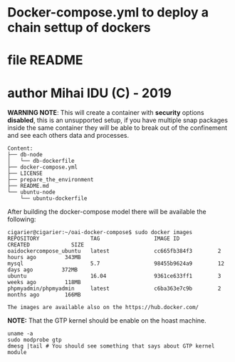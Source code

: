 # Docker-compose.yml to deploy a chain settup of dockers
# file          README
# author        Mihai IDU (C) - 2019 

**WARNING NOTE**: This will create a container with **security** options **disabled**, this is an unsupported setup, if you have multiple snap packages inside the same container they will be able to break out of the confinement and see each others data and processes.


```
Content:
├── db-node
│   └── db-dockerfile
├── docker-compose.yml
├── LICENSE
├── prepare_the_environment
├── README.md
└── ubuntu-node
    └── ubuntu-dockerfile
```
After building the docker-compose model there will be available the following:
```
cigarier@cigarier:~/oai-docker-compose$ sudo docker images
REPOSITORY                TAG                 IMAGE ID            CREATED             SIZE
oaidockercompose_ubuntu   latest              cc665fb384f3        2 hours ago         343MB
mysql                     5.7                 98455b9624a9        12 days ago         372MB
ubuntu                    16.04               9361ce633ff1        3 weeks ago         118MB
phpmyadmin/phpmyadmin     latest              c6ba363e7c9b        2 months ago        166MB

The images are available also on the https://hub.docker.com/ 
```

**NOTE:** That the GTP kernel should be enable on the hoast machine.

```
uname -a
sudo modprobe gtp
dmesg |tail # You should see something that says about GTP kernel module
```

